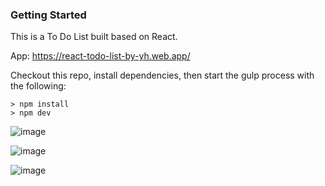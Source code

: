 ### Getting Started
This is a To Do List built based on React.

App: https://react-todo-list-by-yh.web.app/


Checkout this repo, install dependencies, then start the gulp process with the following:
```
> npm install
> npm dev
```
![image](https://github.com/johnnyhsu1106/react-todo-list/assets/18588513/f5f3d5da-ae27-4064-b1cc-1c4696687d68)


![image](https://github.com/johnnyhsu1106/react-todo-list/assets/18588513/91352fe9-5ae2-4fca-9377-697b5d523f6b)


![image](https://github.com/johnnyhsu1106/react-todo-list/assets/18588513/5f4bb625-90c1-4dac-ae9e-e28e8e0cec21)



